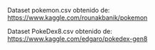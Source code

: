 Dataset pokemon.csv obtenido de: https://www.kaggle.com/rounakbanik/pokemon

Dataset PokeDex8.csv obtenido de: https://www.kaggle.com/edgaro/pokedex-gen8

